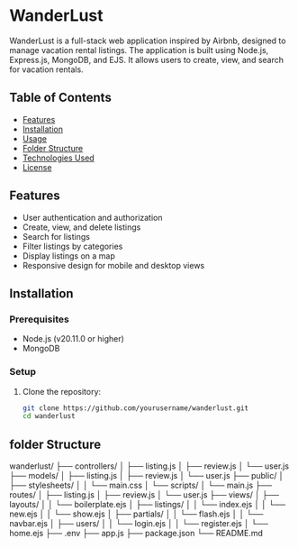 # WanderLust

WanderLust is a full-stack web application inspired by Airbnb, designed to manage vacation rental listings.
The application is built using Node.js, Express.js, MongoDB, and EJS.
It allows users to create, view, and search for vacation rentals.

## Table of Contents

- [Features](#features)
- [Installation](#installation)
- [Usage](#usage)
- [Folder Structure](#folder-structure)
- [Technologies Used](#technologies-used)
- [License](#license)

## Features

- User authentication and authorization
- Create, view, and delete listings
- Search for listings
- Filter listings by categories
- Display listings on a map
- Responsive design for mobile and desktop views

## Installation

### Prerequisites

- Node.js (v20.11.0 or higher)
- MongoDB

### Setup

1. Clone the repository:
   ```bash
   git clone https://github.com/yourusername/wanderlust.git
   cd wanderlust

## folder Structure
wanderlust/
├── controllers/
│   ├── listing.js
│   ├── review.js
│   └── user.js
├── models/
│   ├── listing.js
│   ├── review.js
│   └── user.js
├── public/
│   ├── stylesheets/
│   │   └── main.css
│   └── scripts/
│       └── main.js
├── routes/
│   ├── listing.js
│   ├── review.js
│   └── user.js
├── views/
│   ├── layouts/
│   │   └── boilerplate.ejs
│   ├── listings/
│   │   └── index.ejs
│   │   └── new.ejs
│   │   └── show.ejs
│   ├── partials/
│   │   └── flash.ejs
│   │   └── navbar.ejs
│   ├── users/
│   │   └── login.ejs
│   │   └── register.ejs
│   └── home.ejs
├── .env
├── app.js
├── package.json
└── README.md

